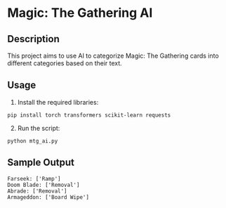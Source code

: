 # Magic: The Gathering AI

## Description
This project aims to use AI to categorize Magic: The Gathering cards into different categories based on their text.

## Usage
1. Install the required libraries:
```
pip install torch transformers scikit-learn requests
```

2. Run the script:
```
python mtg_ai.py
```

## Sample Output

```
Farseek: ['Ramp']
Doom Blade: ['Removal']
Abrade: ['Removal']
Armageddon: ['Board Wipe']
```